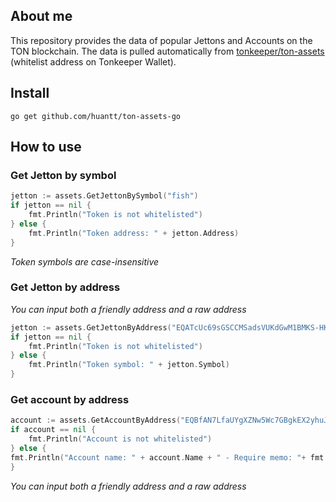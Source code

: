 ## About me

This repository provides the data of popular Jettons and Accounts on the TON blockchain. 
The data is pulled automatically from [tonkeeper/ton-assets](https://github.com/tonkeeper/ton-assets) (whitelist address on Tonkeeper Wallet).

## Install
```shell
go get github.com/huantt/ton-assets-go
```

## How to use

### Get Jetton by symbol
```go
jetton := assets.GetJettonBySymbol("fish")
if jetton == nil {
    fmt.Println("Token is not whitelisted")
} else {
    fmt.Println("Token address: " + jetton.Address)	
}
```
_Token symbols are case-insensitive_

### Get Jetton by address
_You can input both a friendly address and a raw address_
```go
jetton := assets.GetJettonByAddress("EQATcUc69sGSCCMSadsVUKdGwM1BMKS-HKCWGPk60xZGgwsK")
if jetton == nil {
    fmt.Println("Token is not whitelisted")
} else {
    fmt.Println("Token symbol: " + jetton.Symbol)	
}
```

### Get account by address
```go
account := assets.GetAccountByAddress("EQBfAN7LfaUYgXZNw5Wc7GBgkEX2yhuJ5ka95J1JJwXXf4a8")
if account == nil {
    fmt.Println("Account is not whitelisted")
} else {
fmt.Println("Account name: " + account.Name + " - Require memo: "+ fmt.Sprint(account.RequireMemo) + " - Workchain: " + fmt.Sprint(account.WorkChain))	
}
```
_You can input both a friendly address and a raw address_
